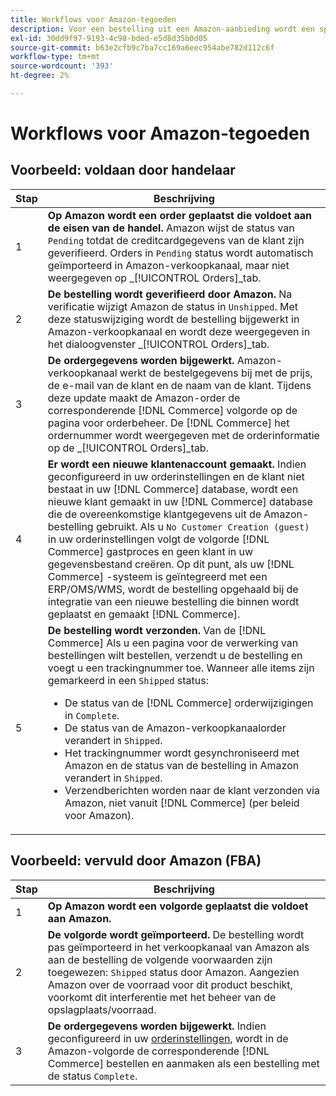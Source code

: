```yaml
---
title: Workflows voor Amazon-tegoeden
description: Voor een bestelling uit een Amazon-aanbieding wordt een specifieke volgorde aangehouden, van het verzenden van bestellingen tot verzending.
exl-id: 30dd9f97-9193-4c98-bded-e5d8d35b0d05
source-git-commit: b63e2cfb9c7ba7cc169a6eec954abe782d112c6f
workflow-type: tm+mt
source-wordcount: '393'
ht-degree: 2%

---
```


# Workflows voor Amazon-tegoeden

## Voorbeeld: voldaan door handelaar

| Stap | Beschrijving |
|----|----|
| 1 | **Op Amazon wordt een order geplaatst die voldoet aan de eisen van de handel.** Amazon wijst de status van `Pending` totdat de creditcardgegevens van de klant zijn geverifieerd. Orders in `Pending` status wordt automatisch geïmporteerd in Amazon-verkoopkanaal, maar niet weergegeven op _[!UICONTROL Orders]_tab. |
| 2 | **De bestelling wordt geverifieerd door Amazon.** Na verificatie wijzigt Amazon de status in `Unshipped`. Met deze statuswijziging wordt de bestelling bijgewerkt in Amazon-verkoopkanaal en wordt deze weergegeven in het dialoogvenster _[!UICONTROL Orders]_tab. |
| 3 | **De ordergegevens worden bijgewerkt.** Amazon-verkoopkanaal werkt de bestelgegevens bij met de prijs, de e-mail van de klant en de naam van de klant. Tijdens deze update maakt de Amazon-order de corresponderende [!DNL Commerce] volgorde op de pagina voor orderbeheer. De [!DNL Commerce] het ordernummer wordt weergegeven met de orderinformatie op de _[!UICONTROL Orders]_tab. |
| 4 | **Er wordt een nieuwe klantenaccount gemaakt.** Indien geconfigureerd in uw orderinstellingen en de klant niet bestaat in uw [!DNL Commerce] database, wordt een nieuwe klant gemaakt in uw [!DNL Commerce] database die de overeenkomstige klantgegevens uit de Amazon-bestelling gebruikt. Als u `No Customer Creation (guest)` in uw orderinstellingen volgt de volgorde [!DNL Commerce] gastproces en geen klant in uw gegevensbestand creëren. Op dit punt, als uw [!DNL Commerce] -systeem is geïntegreerd met een ERP/OMS/WMS, wordt de bestelling opgehaald bij de integratie van een nieuwe bestelling die binnen wordt geplaatst en gemaakt [!DNL Commerce]. |
| 5 | **De bestelling wordt verzonden.** Van de [!DNL Commerce] Als u een pagina voor de verwerking van bestellingen wilt bestellen, verzendt u de bestelling en voegt u een trackingnummer toe. Wanneer alle items zijn gemarkeerd in een `Shipped` status:<ul><li>De status van de [!DNL Commerce] orderwijzigingen in `Complete`.</li><li>De status van de Amazon-verkoopkanaalorder verandert in `Shipped`.</li><li>Het trackingnummer wordt gesynchroniseerd met Amazon en de status van de bestelling in Amazon verandert in `Shipped`.</li><li>Verzendberichten worden naar de klant verzonden via Amazon, niet vanuit [!DNL Commerce] (per beleid voor Amazon). |

## Voorbeeld: vervuld door Amazon (FBA)

| Stap | Beschrijving |
|---|---|
| 1 | **Op Amazon wordt een volgorde geplaatst die voldoet aan Amazon.** |
| 2 | **De volgorde wordt geïmporteerd.** De bestelling wordt pas geïmporteerd in het verkoopkanaal van Amazon als aan de bestelling de volgende voorwaarden zijn toegewezen: `Shipped` status door Amazon. Aangezien Amazon over de voorraad voor dit product beschikt, voorkomt dit interferentie met het beheer van de opslagplaats/voorraad. |
| 3 | **De ordergegevens worden bijgewerkt.** Indien geconfigureerd in uw [orderinstellingen](./order-settings.md), wordt in de Amazon-volgorde de corresponderende [!DNL Commerce] bestellen en aanmaken als een bestelling met de status `Complete`. |
